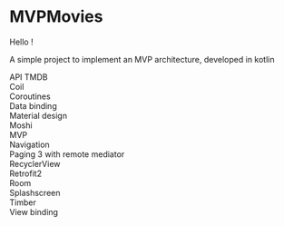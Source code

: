 # MVPMovies

Hello !

A simple project to implement an MVP architecture, developed in kotlin

API TMDB  
Coil  
Coroutines  
Data binding   
Material design  
Moshi  
MVP  
Navigation  
Paging 3 with remote mediator  
RecyclerView  
Retrofit2  
Room  
Splashscreen  
Timber  
View binding
